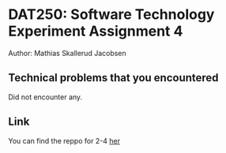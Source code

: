 # DAT250: Software Technology Experiment Assignment 4
Author: Mathias Skallerud Jacobsen

## Technical problems that you encountered
Did not encounter any.


## Link
You can find the reppo for 2-4 [her](https://github.com/MathiasSJacobsen/DAT250/tree/main/expass4-code)